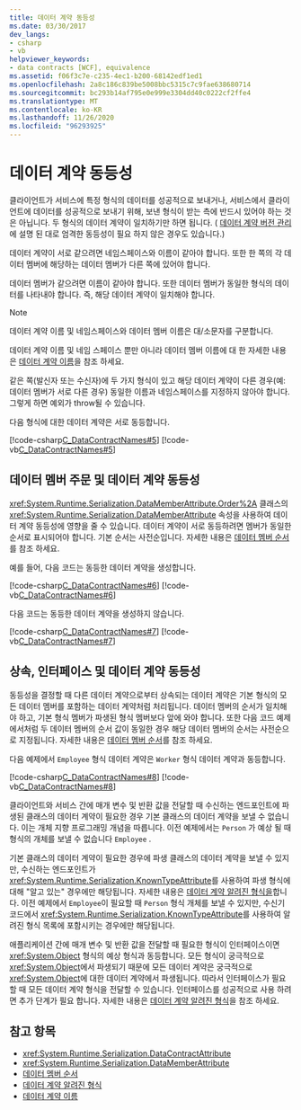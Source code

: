 ```yaml
---
title: 데이터 계약 동등성
ms.date: 03/30/2017
dev_langs:
- csharp
- vb
helpviewer_keywords:
- data contracts [WCF], equivalence
ms.assetid: f06f3c7e-c235-4ec1-b200-68142edf1ed1
ms.openlocfilehash: 2a8c186c839be5008bbc5315c7c9fae638680714
ms.sourcegitcommit: bc293b14af795e0e999e3304dd40c0222cf2ffe4
ms.translationtype: MT
ms.contentlocale: ko-KR
ms.lasthandoff: 11/26/2020
ms.locfileid: "96293925"
---
```

# <a name="data-contract-equivalence"></a>데이터 계약 동등성

클라이언트가 서비스에 특정 형식의 데이터를 성공적으로 보내거나, 서비스에서 클라이언트에 데이터를 성공적으로 보내기 위해, 보낸 형식이 받는 측에 반드시 있어야 하는 것은 아닙니다. 두 형식의 데이터 계약이 일치하기만 하면 됩니다. ( [데이터 계약 버전 관리](data-contract-versioning.md)에 설명 된 대로 엄격한 동등성이 필요 하지 않은 경우도 있습니다.)  
  
 데이터 계약이 서로 같으려면 네임스페이스와 이름이 같아야 합니다. 또한 한 쪽의 각 데이터 멤버에 해당하는 데이터 멤버가 다른 쪽에 있어야 합니다.  
  
 데이터 멤버가 같으려면 이름이 같아야 합니다. 또한 데이터 멤버가 동일한 형식의 데이터를 나타내야 합니다. 즉, 해당 데이터 계약이 일치해야 합니다.  
  
> [!NOTE]
> 데이터 계약 이름 및 네임스페이스와 데이터 멤버 이름은 대/소문자를 구분합니다.  
  
 데이터 계약 이름 및 네임 스페이스 뿐만 아니라 데이터 멤버 이름에 대 한 자세한 내용은 [데이터 계약 이름](data-contract-names.md)을 참조 하세요.  
  
 같은 쪽(발신자 또는 수신자)에 두 가지 형식이 있고 해당 데이터 계약이 다른 경우(예: 데이터 멤버가 서로 다른 경우) 동일한 이름과 네임스페이스를 지정하지 않아야 합니다. 그렇게 하면 예외가 throw될 수 있습니다.  
  
 다음 형식에 대한 데이터 계약은 서로 동등합니다.  
  
 [!code-csharp[C_DataContractNames#5](../../../../samples/snippets/csharp/VS_Snippets_CFX/c_datacontractnames/cs/source.cs#5)]
 [!code-vb[C_DataContractNames#5](../../../../samples/snippets/visualbasic/VS_Snippets_CFX/c_datacontractnames/vb/source.vb#5)]  
  
## <a name="data-member-order-and-data-contract-equivalence"></a>데이터 멤버 주문 및 데이터 계약 동등성  

 <xref:System.Runtime.Serialization.DataMemberAttribute.Order%2A> 클래스의 <xref:System.Runtime.Serialization.DataMemberAttribute> 속성을 사용하여 데이터 계약 동등성에 영향을 줄 수 있습니다. 데이터 계약이 서로 동등하려면 멤버가 동일한 순서로 표시되어야 합니다. 기본 순서는 사전순입니다. 자세한 내용은 [데이터 멤버 순서](data-member-order.md)를 참조 하세요.  
  
 예를 들어, 다음 코드는 동등한 데이터 계약을 생성합니다.  
  
 [!code-csharp[C_DataContractNames#6](../../../../samples/snippets/csharp/VS_Snippets_CFX/c_datacontractnames/cs/source.cs#6)]
 [!code-vb[C_DataContractNames#6](../../../../samples/snippets/visualbasic/VS_Snippets_CFX/c_datacontractnames/vb/source.vb#6)]  
  
 다음 코드는 동등한 데이터 계약을 생성하지 않습니다.  
  
 [!code-csharp[C_DataContractNames#7](../../../../samples/snippets/csharp/VS_Snippets_CFX/c_datacontractnames/cs/source.cs#7)]
 [!code-vb[C_DataContractNames#7](../../../../samples/snippets/visualbasic/VS_Snippets_CFX/c_datacontractnames/vb/source.vb#7)]  
  
## <a name="inheritance-interfaces-and-data-contract-equivalence"></a>상속, 인터페이스 및 데이터 계약 동등성  

 동등성을 결정할 때 다른 데이터 계약으로부터 상속되는 데이터 계약은 기본 형식의 모든 데이터 멤버를 포함하는 데이터 계약처럼 처리됩니다. 데이터 멤버의 순서가 일치해야 하고, 기본 형식 멤버가 파생된 형식 멤버보다 앞에 와야 합니다. 또한 다음 코드 예제에서처럼 두 데이터 멤버의 순서 값이 동일한 경우 해당 데이터 멤버의 순서는 사전순으로 지정됩니다. 자세한 내용은 [데이터 멤버 순서](data-member-order.md)를 참조 하세요.  
  
 다음 예제에서 `Employee` 형식 데이터 계약은 `Worker` 형식 데이터 계약과 동등합니다.  
  
 [!code-csharp[C_DataContractNames#8](../../../../samples/snippets/csharp/VS_Snippets_CFX/c_datacontractnames/cs/source.cs#8)]
 [!code-vb[C_DataContractNames#8](../../../../samples/snippets/visualbasic/VS_Snippets_CFX/c_datacontractnames/vb/source.vb#8)]  
  
 클라이언트와 서비스 간에 매개 변수 및 반환 값을 전달할 때 수신하는 엔드포인트에 파생된 클래스의 데이터 계약이 필요한 경우 기본 클래스의 데이터 계약을 보낼 수 없습니다. 이는 개체 지향 프로그래밍 개념을 따릅니다. 이전 예제에서는 `Person` 가 예상 될 때 형식의 개체를 보낼 수 없습니다 `Employee` .  
  
 기본 클래스의 데이터 계약이 필요한 경우에 파생 클래스의 데이터 계약을 보낼 수 있지만, 수신하는 엔드포인트가 <xref:System.Runtime.Serialization.KnownTypeAttribute>를 사용하여 파생 형식에 대해 "알고 있는" 경우에만 해당됩니다. 자세한 내용은 [데이터 계약 알려진 형식을](data-contract-known-types.md)합니다. 이전 예제에서 `Employee`이 필요할 때 `Person` 형식 개체를 보낼 수 있지만, 수신기 코드에서 <xref:System.Runtime.Serialization.KnownTypeAttribute>를 사용하여 알려진 형식 목록에 포함시키는 경우에만 해당됩니다.  
  
 애플리케이션 간에 매개 변수 및 반환 값을 전달할 때 필요한 형식이 인터페이스이면 <xref:System.Object> 형식의 예상 형식과 동등합니다. 모든 형식이 궁극적으로 <xref:System.Object>에서 파생되기 때문에 모든 데이터 계약은 궁극적으로 <xref:System.Object>에 대한 데이터 계약에서 파생됩니다. 따라서 인터페이스가 필요할 때 모든 데이터 계약 형식을 전달할 수 있습니다. 인터페이스를 성공적으로 사용 하려면 추가 단계가 필요 합니다. 자세한 내용은 [데이터 계약 알려진 형식](data-contract-known-types.md)을 참조 하세요.  
  
## <a name="see-also"></a>참고 항목

- <xref:System.Runtime.Serialization.DataContractAttribute>
- <xref:System.Runtime.Serialization.DataMemberAttribute>
- [데이터 멤버 순서](data-member-order.md)
- [데이터 계약 알려진 형식](data-contract-known-types.md)
- [데이터 계약 이름](data-contract-names.md)
